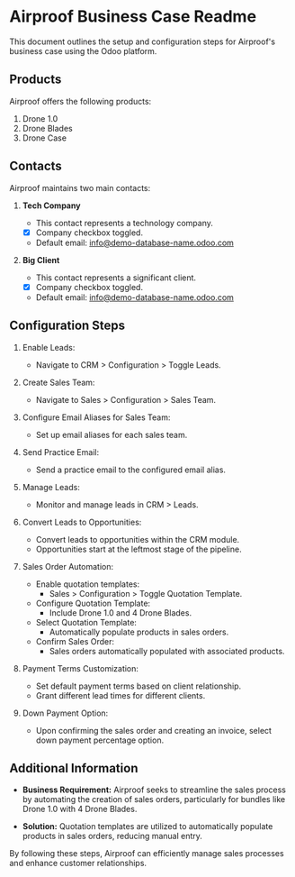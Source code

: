 # Airproof Business Case Readme

This document outlines the setup and configuration steps for Airproof's business case using the Odoo platform.

## Products

Airproof offers the following products:

1. Drone 1.0
2. Drone Blades
3. Drone Case

## Contacts

Airproof maintains two main contacts:

1. **Tech Company**
   - This contact represents a technology company.
   - [x] Company checkbox toggled.
   - Default email: info@demo-database-name.odoo.com

2. **Big Client**
   - This contact represents a significant client.
   - [x] Company checkbox toggled.
   - Default email: info@demo-database-name.odoo.com

## Configuration Steps

1. Enable Leads:
   - Navigate to CRM > Configuration > Toggle Leads.

2. Create Sales Team:
   - Navigate to Sales > Configuration > Sales Team.

3. Configure Email Aliases for Sales Team:
   - Set up email aliases for each sales team.

4. Send Practice Email:
   - Send a practice email to the configured email alias.

5. Manage Leads:
   - Monitor and manage leads in CRM > Leads.

6. Convert Leads to Opportunities:
   - Convert leads to opportunities within the CRM module.
   - Opportunities start at the leftmost stage of the pipeline.

7. Sales Order Automation:
   - Enable quotation templates:
     - Sales > Configuration > Toggle Quotation Template.
   - Configure Quotation Template:
     - Include Drone 1.0 and 4 Drone Blades.
   - Select Quotation Template:
     - Automatically populate products in sales orders.
   - Confirm Sales Order:
     - Sales orders automatically populated with associated products.

8. Payment Terms Customization:
   - Set default payment terms based on client relationship.
   - Grant different lead times for different clients.

9. Down Payment Option:
   - Upon confirming the sales order and creating an invoice, select down payment percentage option.

## Additional Information

- **Business Requirement:**
  Airproof seeks to streamline the sales process by automating the creation of sales orders, particularly for bundles like Drone 1.0 with 4 Drone Blades.

- **Solution:**
  Quotation templates are utilized to automatically populate products in sales orders, reducing manual entry.

By following these steps, Airproof can efficiently manage sales processes and enhance customer relationships.
